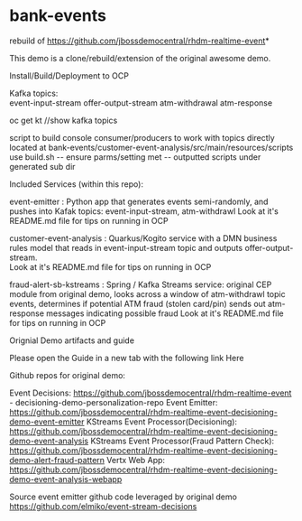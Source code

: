 # bank-events
rebuild of https://github.com/jbossdemocentral/rhdm-realtime-event*

This demo is a clone/rebuild/extension of the original awesome demo.


Install/Build/Deployment to OCP


Kafka topics:  
event-input-stream
offer-output-stream
atm-withdrawal
atm-response

oc get kt  //show kafka topics

script to build console consumer/producers to work with topics directly located at
bank-events/customer-event-analysis/src/main/resources/scripts
use build.sh   -- ensure parms/setting met -- outputted scripts under generated sub dir


Included Services (within this repo):

event-emitter : Python app that generates events semi-randomly, and pushes into Kafak topics: event-input-stream, atm-withdrawl
                Look at it's README.md file for tips on running in OCP

customer-event-analysis :  Quarkus/Kogito service with a DMN business rules model that reads in event-input-stream topic and
                            outputs offer-output-stream.  
                            Look at it's README.md file for tips on running in OCP

fraud-alert-sb-kstreams :  Spring / Kafka Streams service: original CEP module from original demo, looks across a window of atm-withdrawl topic events,
                            determines if potential ATM fraud (stolen card/pin) sends out atm-response messages indicating possible fraud
                            Look at it's README.md file for tips on running in OCP


Orignial Demo artifacts and guide

Please open the Guide in a new tab with the following link Here


Github repos for original demo:

Event Decisions:
https://github.com/jbossdemocentral/rhdm-realtime-event - decisioning-demo-personalization-repo
Event Emitter:
https://github.com/jbossdemocentral/rhdm-realtime-event-decisioning-demo-event-emitter
KStreams Event Processor(Decisioning):
https://github.com/jbossdemocentral/rhdm-realtime-event-decisioning-demo-event-analysis
KStreams Event Processor(Fraud Pattern Check):
https://github.com/jbossdemocentral/rhdm-realtime-event-decisioning-demo-alert-fraud-pattern
Vertx Web App:
https://github.com/jbossdemocentral/rhdm-realtime-event-decisioning-demo-event-analysis-webapp


Source event emitter github code leveraged by original demo
https://github.com/elmiko/event-stream-decisions




